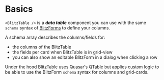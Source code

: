 # Basics

`<BlitzTable />` is a _**data table**_ component you can use with the same `schema` syntax of [BlitzForms](/docs/blitz-form) to define your columns.

A schema array describes the columns/fields for:

- the columns of the BlitzTable
- the fields per card when BlitzTable is in grid-view
- you can also show an editable BlitzForm in a dialog when clicking a row

Under the hood BlitzTable uses Quasar's QTable but applies custom logic to be able to use the BlitzForm `schema` syntax for columns and grid-cards.
